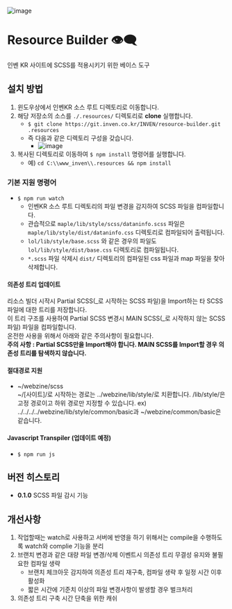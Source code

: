 ![image](https://git.inven.co.kr/INVEN/resource-builder/wikis/uploads/5d7ac4777cb5d77028a0cf5cbc91bc82/image.png)

# Resource Builder 👁‍🗨

인벤 KR 사이트에 SCSS를 적용시키기 위한 베이스 도구

## 설치 방법

1. 윈도우상에서 인벤KR 소스 루트 디렉토리로 이동합니다.
1. 해당 저장소의 소스를 `./.resources/` 디렉토리로 **clone** 실행합니다.
    - `$ git clone https://git.inven.co.kr/INVEN/resource-builder.git .resources`
    - 즉 다음과 같은 디렉토리 구성을 갖습니다.
        - ![image](https://git.inven.co.kr/INVEN/resource-builder/wikis/uploads/10db5c8366cff09943344c863028b854/image.png)
1. 복사된 디렉토리로 이동하여 `$ npm install` 명령어를 실행합니다.
    - 예) `cd C:\\www_inven\\.resources && npm install`

### 기본 지원 명령어

- `$ npm run watch`
    - 인벤KR 소스 루트 디렉토리의 파일 변경을 감지하여 SCSS 파일을 컴파일합니다.
    - 관습적으로 `maple/lib/style/scss/dataninfo.scss` 파일은 `maple/lib/style/dist/dataninfo.css` 디렉토리로 컴파일되어 출력됩니다.
    - `lol/lib/style/base.scss` 와 같은 경우의 파일도 `lol/lib/style/dist/base.css` 디렉토리로 컴파일됩니다.
    - `*.scss` 파일 삭제시 `dist/` 디렉토리의 컴파일된 css 파일과 map 파일을 찾아 삭제합니다.

#### 의존성 트리 업데이트
리소스 빌더 시작시 Partial SCSS(_로 시작하는 SCSS 파일)을 Import하는 타 SCSS 파일에 대한 트리를 저장합니다.  
이 트리 구조를 사용하여 Partial SCSS 변경시 MAIN SCSS(_로 시작하지 않는 SCSS 파일) 파일을 컴파일합니다.  
온전한 사용을 위해서 아래와 같은 주의사항이 필요합니다.  
__주의 사항 : Partial SCSS만을 Import해야 합니다. MAIN SCSS를 Import할 경우 의존성 트리를 탐색하지 않습니다.__

#### 절대경로 지원
  - ~/webzine/scss  
    ~/[사이트]/로 시작하는 경로는 ../webzine/lib/style/로 치환합니다.
    /lib/style/은 고정 경로이고 하위 경로만 지정할 수 있습니다.
    ex) ../../../../webzine/lib/style/common/basic과 ~/webzine/common/basic은 같습니다.
    
#### Javascript Transpiler (업데이트 예정)

- `$ npm run js`

## 버전 히스토리

- **0.1.0** SCSS 파일 감시 기능 

## 개선사항
1. 작업할때는 watch로 사용하고 서버에 반영을 하기 위해서는 compile을 수행하도록 watch와 complie 기능을 분리 
1. 브랜치 변경과 같은 대량 파일 변경/삭제 이벤트시 의존성 트리 무결성 유지와 불필요한 컴파일 생략
    - 브랜치 체크아웃 감지하여 의존성 트리 재구축, 컴파일 생략 후 일정 시간 이후 활성화
    - 짧은 시간에 기준치 이상의 파일 변경사항이 발생할 경우 벌크처리
1. 의존성 트리 구축 시간 단축을 위한 캐쉬
